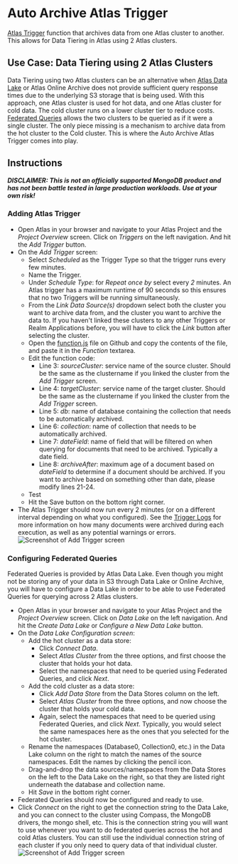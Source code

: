 # Auto Archive Atlas Trigger
[Atlas Trigger](https://docs.atlas.mongodb.com/triggers/) function that archives data from one Atlas cluster to another. This allows for Data Tiering in Atlas using 2 Atlas clusters. 

## Use Case: Data Tiering using 2 Atlas Clusters
Data Tiering using two Atlas clusters can be an alternative when [Atlas Data Lake](https://www.mongodb.com/atlas/data-lake) or Atlas Online Archive does not provide sufficient query response times due to the underlying S3 storage that is being used. With this approach, one Atlas cluster is used for hot data, and one Atlas cluster for cold data. The cold cluster runs on a lower cluster tier to reduce costs. [Federated Queries](https://developer.mongodb.com/how-to/query-multiple-databases-with-atlas-data-lake/) allows the two clusters to be queried as if it were a single cluster. The only piece missing is a mechanism to archive data from the hot cluster to the Cold cluster. This is where the Auto Archive Atlas Trigger comes into play.

## Instructions
***DISCLAIMER: This is not an officially supported MongoDB product and has not been battle tested in large production workloads. Use at your own risk!***

### Adding Atlas Trigger
* Open Atlas in your browser and navigate to your Atlas Project and the *Project Overview* screen. Click on *Triggers* on the left navigation. And hit the *Add Trigger* button.
* On the *Add Trigger* screen:
  * Select *Scheduled* as the Trigger Type so that the trigger runs every few minutes.
  * Name the Trigger.
  * Under *Schedule Type*: for *Repeat once by* select every *2* minutes. An Atlas trigger has a maximum runtime of 90 seconds so this ensures that no two Triggers will be running simultaneously.
  * From the *Link Data Source(s)* dropdown select both the cluster you want to archive data from, and the cluster you want to archive the data to. If you haven't linked these clusters to any other Triggers or Realm Applications before, you will have to click the *Link* button after selecting the cluster.
  * Open the [function.js](https://github.com/robbertkauffman/auto-archive-atlas-trigger/edit/main/function.js) file on Github and copy the contents of the file, and paste it in the *Function* textarea.
  * Edit the function code:
    * Line 3: *sourceCluster*: service name of the source cluster. Should be the same as the clustername if you linked the cluster from the *Add Trigger* screen.
    * Line 4: *targetCluster*: service name of the target cluster. Should be the same as the clustername if you linked the cluster from the *Add Trigger* screen.
    * Line 5: *db*: name of database containing the collection that needs to be automatically archived.
    * Line 6: *collection*: name of collection that needs to be automatically archived.
    * Line 7: *dateField*: name of field that will be filtered on when querying for documents that need to be archived. Typically a date field.
    * Line 8: *archiveAfter*: maximum age of a document based on *dateField* to determine if a document should be archived. If you want to archive based on something other than date, please modify lines 21-24.
  * Test
  * Hit the Save button on the bottom right corner.
* The Atlas Trigger should now run every 2 minutes (or on a different interval depending on what you configured). See the [Trigger Logs](https://docs.mongodb.com/realm/logs/trigger/) for more information on how many documents were archived during each execution, as well as any potential warnings or errors.
![Screenshot of Add Trigger screen](https://github.com/robbertkauffman/auto-archive-atlas-trigger/blob/92df1d9b86cda7310cf6cfd7a6c0e1dd17c997ad/add-trigger.png?raw=true)


### Configuring Federated Queries
Federated Queries is provided by Atlas Data Lake. Even though you might not be storing any of your data in S3 through Data Lake or Online Archive, you will have to configure a Data Lake in order to be able to use Federated Queries for querying across 2 Atlas clusters.

* Open Atlas in your browser and navigate to your Atlas Project and the *Project Overview* screen. Click on *Data Lake* on the left navigation. And hit the *Create Data Lake* or *Configure a New Data Lake* button.
* On the *Data Lake Configuration screen*:
  * Add the hot cluster as a data store:
    * Click *Connect Data*.
    * Select *Atlas Cluster* from the three options, and first choose the cluster that holds your hot data.
    * Select the namespaces that need to be queried using Federated Queries, and click *Next*.
  * Add the cold cluster as a data store:
    * Click *Add Data Store* from the Data Stores column on the left.
    * Select *Atlas Cluster* from the three options, and now choose the cluster that holds your cold data.
    * Again, select the namespaces that need to be queried using Federated Queries, and click *Next*. Typically, you would select the same namespaces here as the ones that you selected for the hot cluster.
  * Rename the namespaces (Database0, Collection0, etc.) in the Data Lake column on the right to match the names of the source namespaces. Edit the names by clicking the pencil icon.
  * Drag-and-drop the data sources/namespaces from the Data Stores on the left to the Data Lake on the right, so that they are listed right underneath the database and collection name.
  * Hit *Save* in the bottom right corner.
* Federated Queries should now be configured and ready to use.
* Click *Connect* on the right to get the connection string to the Data Lake, and you can connect to the cluster using Compass, the MongoDB drivers, the mongo shell, etc. This is the connection string you will want to use whenever you want to do federated queries across the hot and cold Atlas clusters. You can still use the individual connection string of each cluster if you only need to query data of that individual cluster.
![Screenshot of Add Trigger screen](https://github.com/robbertkauffman/auto-archive-atlas-trigger/blob/92df1d9b86cda7310cf6cfd7a6c0e1dd17c997ad/data-lake-configuration.png?raw=true)
